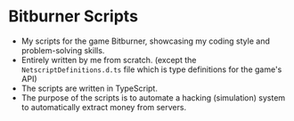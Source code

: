 # Bitburner Scripts
- My scripts for the game Bitburner, showcasing my coding style and problem-solving skills.
- Entirely written by me from scratch. (except the `NetscriptDefinitions.d.ts` file which is type definitions for the game's API)
- The scripts are written in TypeScript.
- The purpose of the scripts is to automate a hacking (simulation) system to automatically extract money from servers.